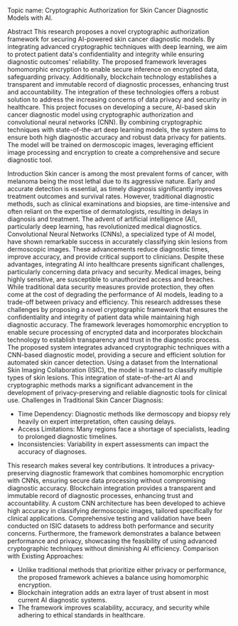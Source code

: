 Topic name: Cryptographic Authorization for Skin Cancer Diagnostic Models with AI.



Abstract
This research proposes a novel cryptographic authorization framework for securing AI-powered skin cancer diagnostic models. By integrating advanced cryptographic techniques with deep learning, we aim to protect patient data's confidentiality and integrity while ensuring diagnostic outcomes' reliability. The proposed framework leverages homomorphic encryption to enable secure inference on encrypted data, safeguarding privacy. Additionally, blockchain technology establishes a transparent and immutable record of diagnostic processes, enhancing trust and accountability. The integration of these technologies offers a robust solution to address the increasing concerns of data privacy and security in healthcare. This project focuses on developing a secure, AI-based skin cancer diagnostic model using cryptographic authorization and convolutional neural networks (CNN). By combining cryptographic techniques with state-of-the-art deep learning models, the system aims to ensure both high diagnostic accuracy and robust data privacy for patients. The model will be trained on dermoscopic images, leveraging efficient image processing and encryption to create a comprehensive and secure diagnostic tool.



Introduction
Skin cancer is among the most prevalent forms of cancer, with melanoma being the most lethal due to its aggressive nature. Early and accurate detection is essential, as timely diagnosis significantly improves treatment outcomes and survival rates. However, traditional diagnostic methods, such as clinical examinations and biopsies, are time-intensive and often reliant on the expertise of dermatologists, resulting in delays in diagnosis and treatment.
The advent of artificial intelligence (AI), particularly deep learning, has revolutionized medical diagnostics. Convolutional Neural Networks (CNNs), a specialized type of AI model, have shown remarkable success in accurately classifying skin lesions from dermoscopic images. These advancements reduce diagnostic times, improve accuracy, and provide critical support to clinicians.
Despite these advantages, integrating AI into healthcare presents significant challenges, particularly concerning data privacy and security. Medical images, being highly sensitive, are susceptible to unauthorized access and breaches. While traditional data security measures provide protection, they often come at the cost of degrading the performance of AI models, leading to a trade-off between privacy and efficiency.
This research addresses these challenges by proposing a novel cryptographic framework that ensures the confidentiality and integrity of patient data while maintaining high diagnostic accuracy. The framework leverages homomorphic encryption to enable secure processing of encrypted data and incorporates blockchain technology to establish transparency and trust in the diagnostic process.
The proposed system integrates advanced cryptographic techniques with a CNN-based diagnostic model, providing a secure and efficient solution for automated skin cancer detection. Using a dataset from the International Skin Imaging Collaboration (ISIC), the model is trained to classify multiple types of skin lesions. This integration of state-of-the-art AI and cryptographic methods marks a significant advancement in the development of privacy-preserving and reliable diagnostic tools for clinical use. Challenges in Traditional Skin Cancer Diagnosis:
* Time Dependency: Diagnostic methods like dermoscopy and biopsy rely heavily on expert interpretation, often causing delays.
* Access Limitations: Many regions face a shortage of specialists, leading to prolonged diagnostic timelines.
* Inconsistencies: Variability in expert assessments can impact the accuracy of diagnoses.



This research makes several key contributions. It introduces a privacy-preserving diagnostic framework that combines homomorphic encryption with CNNs, ensuring secure data processing without compromising diagnostic accuracy. Blockchain integration provides a transparent and immutable record of diagnostic processes, enhancing trust and accountability. A custom CNN architecture has been developed to achieve high accuracy in classifying dermoscopic images, tailored specifically for clinical applications. Comprehensive testing and validation have been conducted on ISIC datasets to address both performance and security concerns. Furthermore, the framework demonstrates a balance between performance and privacy, showcasing the feasibility of using advanced cryptographic techniques without diminishing AI efficiency. Comparison with Existing Approaches: 
* Unlike traditional methods that prioritize either privacy or performance, the proposed framework achieves a balance using homomorphic encryption.
* Blockchain integration adds an extra layer of trust absent in most current AI diagnostic systems.
* The framework improves scalability, accuracy, and security while adhering to ethical standards in healthcare.

###
